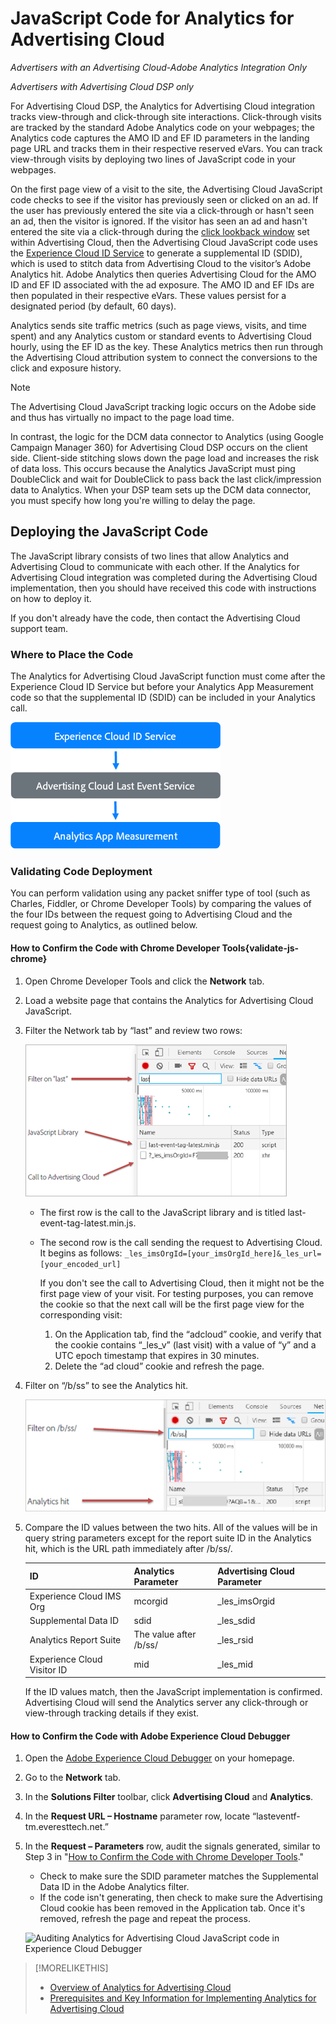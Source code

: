 # JavaScript Code for Analytics for Advertising Cloud

*Advertisers with an Advertising Cloud-Adobe Analytics Integration Only*

*Advertisers with Advertising Cloud DSP only*

For Advertising Cloud DSP, the Analytics for Advertising Cloud integration tracks view-through and click-through site interactions. Click-through visits are tracked by the standard Adobe Analytics code on your webpages; the Analytics code captures the AMO ID and EF ID parameters in the landing page URL and tracks them in their respective reserved eVars. You can track view-through visits by deploying two lines of JavaScript code in your webpages.

On the first page view of a visit to the site, the Advertising Cloud JavaScript code checks to see if the visitor has previously seen or clicked on an ad. If the user has previously entered the site via a click-through or hasn't seen an ad, then the visitor is ignored. If the visitor has seen an ad and hasn't entered the site via a click-through during the [click lookback window](/help/dsp/integrations/analytics/prerequisites.md#lookback-a4adc) set within Advertising Cloud, then the Advertising Cloud JavaScript code uses the [Experience Cloud ID Service](https://experienceleague.adobe.com/docs/id-service/using/home.html) to generate a supplemental ID (SDID), which is used to stitch data from Advertising Cloud to the visitor’s Adobe Analytics hit. Adobe Analytics then queries Advertising Cloud for the AMO ID and EF ID associated with the ad exposure. The AMO ID and EF IDs are then populated in their respective eVars. These values persist for a designated period (by default, 60 days).

Analytics sends site traffic metrics (such as page views, visits, and time spent) and any Analytics custom or standard events to Advertising Cloud hourly, using the EF ID as the key. These Analytics metrics then run through the Advertising Cloud attribution system to connect the conversions to the click and exposure history.

>[!NOTE]
>
>The Advertising Cloud JavaScript tracking logic occurs on the Adobe side and thus has virtually no impact to the page load time.
>
>In contrast, the logic for the DCM data connector to Analytics (using Google Campaign Manager 360) for Advertising Cloud DSP occurs on the client side. Client-side stitching slows down the page load and increases the risk of data loss. This occurs because the Analytics JavaScript must ping DoubleClick and wait for DoubleClick to pass back the last click/impression data to Analytics. When your DSP team sets up the DCM data connector, you must specify how long you're willing to delay the page.

## Deploying the JavaScript Code

The JavaScript library consists of two lines that allow Analytics and Advertising Cloud to communicate with each other. If the Analytics for Advertising Cloud integration was completed during the Advertising Cloud implementation, then you should have received this code with instructions on how to deploy it.

If you don't already have the code, then contact the Advertising Cloud support team.

### Where to Place the Code

The Analytics for Advertising Cloud JavaScript function must come after the Experience Cloud ID Service but before your Analytics App Measurement code so that the supplemental ID (SDID) can be included in your Analytics call.

![Code placement](/help/dsp/assets/a4adc-code-placement.png)

### Validating Code Deployment

You can perform validation using any packet sniffer type of tool (such as Charles, Fiddler, or Chrome Developer Tools) by comparing the values of the four IDs between the request going to Advertising Cloud and the request going to Analytics, as outlined below.

#### How to Confirm the Code with Chrome Developer Tools{validate-js-chrome}

1. Open Chrome Developer Tools and click the **Network** tab.
1. Load a website page that contains the Analytics for Advertising Cloud JavaScript.
1.	Filter the Network tab by “last” and review two rows:

     ![Filtering on last](/help/dsp/assets/a4adc-code-validation-filter-last.png)

     * The first row is the call to the JavaScript library and is titled last-event-tag-latest.min.js.
     * The second row is the call sending the request to Advertising Cloud. It begins as follows: `_les_imsOrgId=[your_imsOrgId_here]&_les_url=[your_encoded_url]`
     
         If you don't see the call to Advertising Cloud, then it might not be the first page view of your visit. For testing purposes, you can remove the cookie so that the next call will be the first page view for the corresponding visit:
         
          1. On the Application tab, find the “adcloud” cookie, and verify that the cookie contains “_les_v” (last visit) with a value of “y” and a UTC epoch timestamp that expires in 30 minutes.
          1. Delete the “ad cloud” cookie and refresh the page.
5.	Filter on “/b/ss” to see the Analytics hit.

     ![Filtering on /b/ss](/help/dsp/assets/a4adc-code-validation-filter-bss.png)

1. Compare the ID values between the two hits. All of the values will be in query string parameters except for the report suite ID in the Analytics hit, which is the URL path immediately after /b/ss/.

     | ID | Analytics Parameter | Advertising Cloud Parameter |
     |--- |--- |--- |
     | Experience Cloud IMS Org | mcorgid | _les_imsOrgid |
     | Supplemental Data ID | sdid | _les_sdid |
     | Analytics Report Suite | The value after /b/ss/ | _les_rsid |
     | Experience Cloud Visitor ID | mid | _les_mid |

     If the ID values match, then the JavaScript implementation is confirmed. Advertising Cloud will send the Analytics server any click-through or view-through tracking details if they exist.

#### How to Confirm the Code with Adobe Experience Cloud Debugger

1. Open the [Adobe Experience Cloud Debugger](https://experienceleague.adobe.com/docs/debugger/using/run-debugger.html) on your homepage.
1. Go to the **Network** tab.
1. In the **Solutions Filter** toolbar, click **Advertising Cloud** and **Analytics**.
1. In the **Request URL – Hostname** parameter row, locate “lasteventf-tm.everesttech.net.”
1. In the **Request – Parameters** row, audit the signals generated, similar to Step 3 in "[How to Confirm the Code with Chrome Developer Tools](#validate-js-chrome)."
     * Check to make sure the SDID parameter matches the Supplemental Data ID in the Adobe Analytics filter.
     * If the code isn't generating, then check to make sure the Advertising Cloud cookie has been removed in the Application tab. Once it's removed, refresh the page and repeat the process.

     ![Auditing Analytics for Advertising Cloud JavaScript code in Experience Cloud Debugger](/help/dsp/assets/a4adc-js-audit-debugger)

>[!MORELIKETHIS]
>
>* [Overview of Analytics for Advertising Cloud](overview.md)
>* [Prerequisites and Key Information for Implementing Analytics for Advertising Cloud](prerequisites.md)

